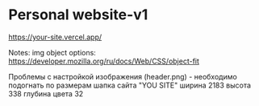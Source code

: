 # Personal website-v1

https://your-site.vercel.app/

Notes:
img object options: https://developer.mozilla.org/ru/docs/Web/CSS/object-fit

Проблемы с настройкой изображения (header.png) - необходимо подогнать по размерам шапка сайта "YOU SITE" ширина 2183 высота 338 глубина цвета 32
